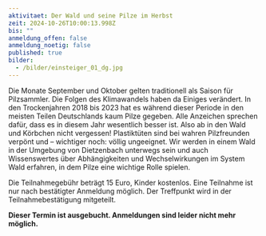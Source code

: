 ```yaml
---
aktivitaet: Der Wald und seine Pilze im Herbst
zeit: 2024-10-26T10:00:13.998Z
bis: ""
anmeldung_offen: false
anmeldung_noetig: false
published: true
bilder:
  - /bilder/einsteiger_01_dg.jpg
---
```

Die Monate September und Oktober gelten traditionell als Saison für Pilzsammler. Die Folgen des Klimawandels haben da Einiges verändert. In den Trockenjahren 2018 bis 2023 hat es während dieser Periode in den meisten Teilen Deutschlands kaum Pilze gegeben. Alle Anzeichen sprechen dafür, dass es in diesem Jahr wesentlich besser ist. Also ab in den Wald und Körbchen nicht vergessen! Plastiktüten sind bei wahren Pilzfreunden verpönt und – wichtiger noch: völlig ungeeignet. Wir werden in einem Wald in der Umgebung von Dietzenbach unterwegs sein und auch Wissenswertes über Abhängigkeiten und Wechselwirkungen im System Wald erfahren, in dem Pilze eine wichtige Rolle spielen.

Die Teilnahmegebühr beträgt 15 Euro, Kinder kostenlos. Eine Teilnahme ist nur nach bestätigter Anmeldung möglich. Der Treffpunkt wird in der Teilnahmebestätigung mitgeteilt.

**Dieser Termin ist ausgebucht. Anmeldungen sind leider nicht mehr möglich.**
